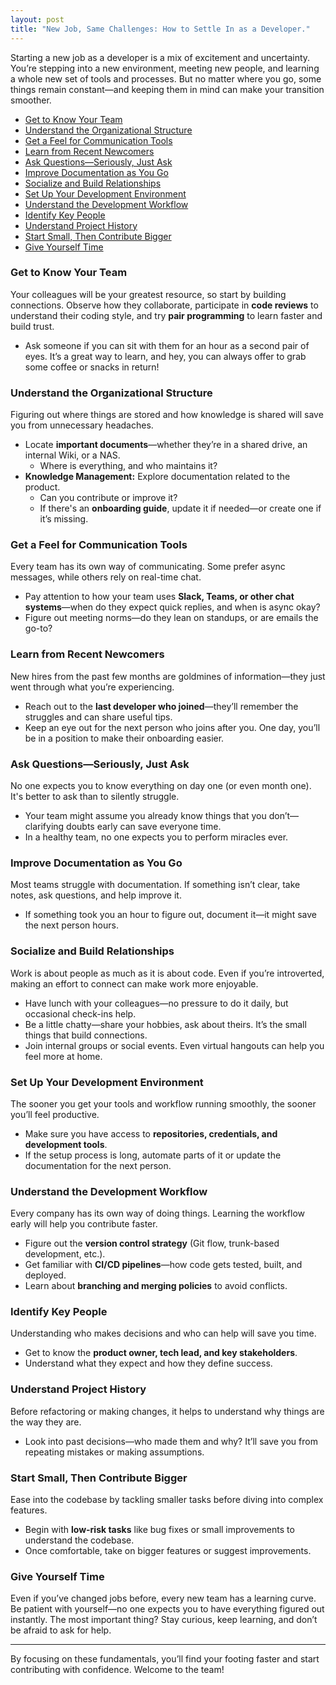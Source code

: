 ```yaml
---
layout: post
title: "New Job, Same Challenges: How to Settle In as a Developer."
---
```


Starting a new job as a developer is a mix of excitement and uncertainty. You’re
stepping into a new environment, meeting new people, and learning a whole new
set of tools and processes. But no matter where you go, some things remain
constant—and keeping them in mind can make your transition smoother.

- [Get to Know Your Team](#get-to-know-your-team)
- [Understand the Organizational Structure](#understand-the-organizational-structure)
- [Get a Feel for Communication Tools](#get-a-feel-for-communication-tools)
- [Learn from Recent Newcomers](#learn-from-recent-newcomers)
- [Ask Questions—Seriously, Just Ask](#ask-questionsseriously-just-ask)
- [Improve Documentation as You Go](#improve-documentation-as-you-go)
- [Socialize and Build Relationships](#socialize-and-build-relationships)
- [Set Up Your Development Environment](#set-up-your-development-environment)
- [Understand the Development Workflow](#understand-the-development-workflow)
- [Identify Key People](#identify-key-people)
- [Understand Project History](#understand-project-history)
- [Start Small, Then Contribute Bigger](#start-small-then-contribute-bigger)
- [Give Yourself Time](#give-yourself-time)

### Get to Know Your Team

Your colleagues will be your greatest resource, so start by building
connections. Observe how they collaborate, participate in **code reviews** to
understand their coding style, and try **pair programming** to learn faster and
build trust.

- Ask someone if you can sit with them for an hour as a second pair of eyes.
  It’s a great way to learn, and hey, you can always offer to grab some coffee
  or snacks in return!

### Understand the Organizational Structure

Figuring out where things are stored and how knowledge is shared will save you
from unnecessary headaches.

- Locate **important documents**—whether they’re in a shared drive, an internal
  Wiki, or a NAS.
  - Where is everything, and who maintains it?
- **Knowledge Management:** Explore documentation related to the product.
  - Can you contribute or improve it?
  - If there's an **onboarding guide**, update it if needed—or create one if
    it’s missing.

### Get a Feel for Communication Tools

Every team has its own way of communicating. Some prefer async messages, while
others rely on real-time chat.

- Pay attention to how your team uses **Slack, Teams, or other chat
  systems**—when do they expect quick replies, and when is async okay?
- Figure out meeting norms—do they lean on standups, or are emails the go-to?

### Learn from Recent Newcomers

New hires from the past few months are goldmines of information—they just went
through what you’re experiencing.

- Reach out to the **last developer who joined**—they’ll remember the struggles
  and can share useful tips.
- Keep an eye out for the next person who joins after you. One day, you’ll be in
  a position to make their onboarding easier.

### Ask Questions—Seriously, Just Ask

No one expects you to know everything on day one (or even month one). It's
better to ask than to silently struggle.

- Your team might assume you already know things that you don’t—clarifying
  doubts early can save everyone time.
- In a healthy team, no one expects you to perform miracles ever.

### Improve Documentation as You Go

Most teams struggle with documentation. If something isn’t clear, take notes,
ask questions, and help improve it.

- If something took you an hour to figure out, document it—it might save the
  next person hours.

### Socialize and Build Relationships

Work is about people as much as it is about code. Even if you’re introverted,
making an effort to connect can make work more enjoyable.

- Have lunch with your colleagues—no pressure to do it daily, but occasional
  check-ins help.
- Be a little chatty—share your hobbies, ask about theirs. It’s the small things
  that build connections.
- Join internal groups or social events. Even virtual hangouts can help you feel
  more at home.

### Set Up Your Development Environment

The sooner you get your tools and workflow running smoothly, the sooner you’ll
feel productive.

- Make sure you have access to **repositories, credentials, and development
  tools**.
- If the setup process is long, automate parts of it or update the documentation
  for the next person.

### Understand the Development Workflow

Every company has its own way of doing things. Learning the workflow early will
help you contribute faster.

- Figure out the **version control strategy** (Git flow, trunk-based
  development, etc.).
- Get familiar with **CI/CD pipelines**—how code gets tested, built, and
  deployed.
- Learn about **branching and merging policies** to avoid conflicts.

### Identify Key People

Understanding who makes decisions and who can help will save you time.

- Get to know the **product owner, tech lead, and key stakeholders**.
- Understand what they expect and how they define success.

### Understand Project History

Before refactoring or making changes, it helps to understand why things are the
way they are.

- Look into past decisions—who made them and why? It’ll save you from repeating
  mistakes or making assumptions.

### Start Small, Then Contribute Bigger

Ease into the codebase by tackling smaller tasks before diving into complex
features.

- Begin with **low-risk tasks** like bug fixes or small improvements to
  understand the codebase.
- Once comfortable, take on bigger features or suggest improvements.

### Give Yourself Time

Even if you’ve changed jobs before, every new team has a learning curve. Be
patient with yourself—no one expects you to have everything figured out
instantly. The most important thing? Stay curious, keep learning, and don’t be
afraid to ask for help.

---

By focusing on these fundamentals, you’ll find your footing faster and start
contributing with confidence. Welcome to the team!

